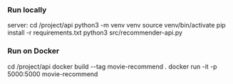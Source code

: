### Run locally
server:
cd /project/api
python3 -m venv venv
source venv/bin/activate
pip install -r requirements.txt
python3 src/recommender-api.py

### Run on Docker
cd /project/api
docker build --tag movie-recommend .
docker run -it -p 5000:5000 movie-recommend
